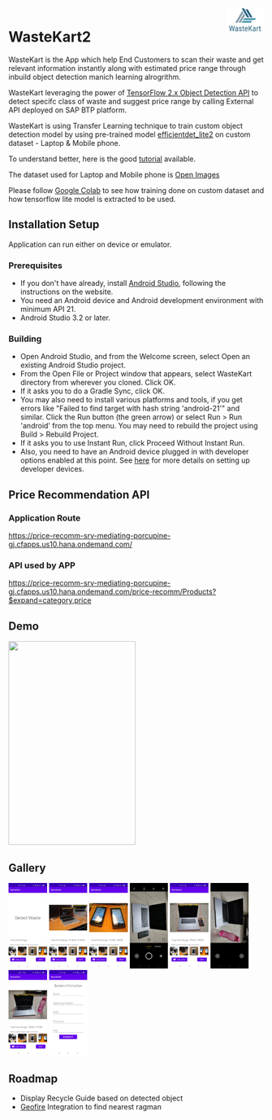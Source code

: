 <img width="15%" src="https://github.com/KapilSAP/WasteKart2/blob/main/gallery/Logo.png" align="right">

# WasteKart2

WasteKart is the App which help End Customers to scan their waste and get relevant information instantly along with estimated price range through inbuild object detection manich learning alrogrithm.

WasteKart leveraging the power of [TensorFlow 2.x Object Detection API](https://github.com/tensorflow/models/tree/master/research/object_detection) to detect specifc class of waste and suggest price range by calling External API deployed on SAP BTP platform.

WasteKart is using Transfer Learning technique to train custom object detection model by using pre-trained model [efficientdet_lite2](https://tfhub.dev/tensorflow/lite-model/efficientdet/lite2/detection/metadata/1) on custom dataset - Laptop & Mobile phone.

To understand better, here is the good [tutorial](https://codelabs.developers.google.com/tflite-object-detection-android) available.

The dataset used for Laptop and Mobile phone is [Open Images](https://storage.googleapis.com/openimages/web/index.html)

Please follow [Google Colab](https://colab.research.google.com/drive/1LhsI0LyJszN_0WjpHJIAKoV87vegQWkH?usp=sharing) to see how training done on custom dataset and how tensorflow lite model is extracted to be used.

## Installation Setup

Application can run either on device or emulator.

### Prerequisites
* If you don't have already, install [Android Studio](https://developer.android.com/studio/index.html), following the instructions on the website.
* You need an Android device and Android development environment with minimum API 21.
* Android Studio 3.2 or later.

### Building
* Open Android Studio, and from the Welcome screen, select Open an existing Android Studio project.
* From the Open File or Project window that appears, select WasteKart directory from wherever you cloned. Click OK.
* If it asks you to do a Gradle Sync, click OK.
* You may also need to install various platforms and tools, if you get errors like "Failed to find target with hash string 'android-21'" and similar. Click the Run button (the green arrow) or select Run > Run 'android' from the top menu. You may need to rebuild the project using Build > Rebuild Project.
* If it asks you to use Instant Run, click Proceed Without Instant Run.
* Also, you need to have an Android device plugged in with developer options enabled at this point. See [here](https://developer.android.com/studio/run/device) for more details on setting up developer devices.

## Price Recommendation API

### Application Route
https://price-recomm-srv-mediating-porcupine-gj.cfapps.us10.hana.ondemand.com/

### API used by APP
https://price-recomm-srv-mediating-porcupine-gj.cfapps.us10.hana.ondemand.com/price-recomm/Products?$expand=category,price

## Demo

<img src="https://github.com/KapilSAP/WasteKart2/blob/main/gallery/Demo_Video.gif" width="250" height="400"/>


## Gallery

<p align="left" width="100%">
    <img width="15%" src="https://github.com/KapilSAP/WasteKart2/blob/main/gallery/pic1.jpeg">
    <img width="15%" src="https://github.com/KapilSAP/WasteKart2/blob/main/gallery/pic2.jpeg">
    <img width="15%" src="https://github.com/KapilSAP/WasteKart2/blob/main/gallery/pic3.jpeg">
    <img width="15%" src="https://github.com/KapilSAP/WasteKart2/blob/main/gallery/pic4.jpeg">
    <img width="15%" src="https://github.com/KapilSAP/WasteKart2/blob/main/gallery/pic5.jpeg">
    <img width="15%" src="https://github.com/KapilSAP/WasteKart2/blob/main/gallery/pic6.jpeg">
    <img width="15%" src="https://github.com/KapilSAP/WasteKart2/blob/main/gallery/pic7.jpeg">
    <img width="15%" src="https://github.com/KapilSAP/WasteKart2/blob/main/gallery/pic8.jpeg">
</p>

## Roadmap
* Display Recycle Guide based on detected object
* [Geofire](https://github.com/firebase/geofire-android) Integration to find nearest ragman
